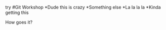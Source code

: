 try
#Git Workshop
*Dude this is crazy
*Something else
*La la la la
*Kinda getting this

How goes it?
